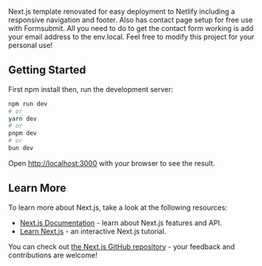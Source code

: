 Next.js template renovated for easy deployment to Netlify including a responsive navigation and footer. Also has contact page setup for free use with Formsubmit.  All you need to do to get the contact form working is add your email address to the env.local. Feel free to modify this project for your personal use!

## Getting Started

First npm install then, run the development server:

```bash
npm run dev
# or
yarn dev
# or
pnpm dev
# or
bun dev
```

Open [http://localhost:3000](http://localhost:3000) with your browser to see the result.

## Learn More

To learn more about Next.js, take a look at the following resources:

- [Next.js Documentation](https://nextjs.org/docs) - learn about Next.js features and API.
- [Learn Next.js](https://nextjs.org/learn) - an interactive Next.js tutorial.

You can check out [the Next.js GitHub repository](https://github.com/vercel/next.js) - your feedback and contributions are welcome!
